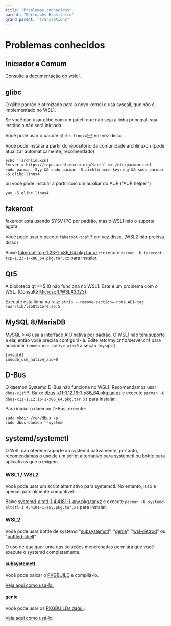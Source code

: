 ```yaml
---
title: "Problemas conhecidos"
parent: "Português Brasileiro"
grand_parent: "Translations"
---
```

# Problemas conhecidos

## Iniciador e Comum
Consulte a [documentação do wsldl](https://git.io/wsldl-doc).

## glibc
O glibc padrão é otimizado para o novo kernel e usa syscall, que não é implementado no WSL1.

Se você não usar glibc com um patch que não seja a linha principal, sua instância não será iniciada.

Você pode usar o pacote `glibc-linux4`[ᴬᵁᴿ](https://aur.archlinux.org/packages/glibc-linux4) em vez disso.

Você pode instalar a partir do repositório da comunidade archlinuxcn (pode atualizar automaticamente, recomendado)
```
echo '[archlinuxcn]
Server = https://repo.archlinuxcn.org/$arch' >> /etc/pacman.conf
sudo pacman -Syy && sudo pacman -S archlinuxcn-keyring && sudo pacman -S glibc-linux4
```
ou você pode instalar a partir com um auxiliar do AUR ("AUR helper")
```
yay -S glibc-linux4
```

## fakeroot
fakeroot está usando SYSV IPC por padrão, mas o WSL1 não o suporta agora.

Você pode usar o pacote `fakeroot-tcp`[ᴬᵁᴿ](https://aur.archlinux.org/packages/fakeroot-tcp/) em vez disso. (WSL2 não precisa disso)

Baixe [fakeroot-tcp-1.23-1-x86_64.pkg.tar.xz](https://github.com/yuk7/arch-prebuilt/releases/download/18082100/fakeroot-tcp-1.23-1-x86_64.pkg.tar.xz) e execute ```pacman -U fakeroot-tcp-1.23-1-x86_64.pkg.tar.xz``` para instalar.

## Qt5
A biblioteca qt >=5.10 não funciona no WSL1. Este é um problema com o WSL. (Consulte [Microsoft/WSL#3023](https://github.com/Microsoft/WSL/issues/3023))

Execute esta linha na raiz:
```strip --remove-section=.note.ABI-tag /usr/lib/libQt5Core.so.5```

## MySQL 8/MariaDB
MySQL >=8 usa a interface AIO nativa por padrão. O WSL1 não tem suporte a ela, então você precisa configurá-la.
Edite /etc/my.cnf.d/server.cnf para adicionar `innodb_use_native_aio=0` à seção `[mysqld]`.
```
[mysqld]
innodb_use_native_aio=0
```

## D-Bus
O daemon Systemd D-Bus não funciona no WSL1.
Recomendamos usar `dbus-x11`[ᴬᵁᴿ](https://aur.archlinux.org/packages/dbus-x11/).
Baixe [dbus-x11-1.12.16-1-x86_64.pkg.tar.xz](https://github.com/yuk7/arch-prebuilt/releases/download/20051200/dbus-x11-1.12.16-1-x86_64.pkg.tar.xz) e execute ```pacman -U dbus-x11-1.12.16-1-x86_64.pkg.tar.xz``` para instalar.

Para iniciar o daemon D-Bus, execute:
```
sudo mkdir /run/dbus -p
sudo dbus-daemon --system
```

## systemd/systemctl
O WSL não oferece suporte ao systemd nativamente, portanto, recomendamos o uso de um script alternativo para systemctl ou bottle para aplicativos que o exigem.

### WSL1 / WSL2
Você pode usar um script alternativo para systemctl.
No entanto, isso é apenas parcialmente compatível.

Baixe [systemd-altctl-1.4.4181-1-any.pkg.tar.xz](https://github.com/yuk7/arch-systemctl-alt/releases/download/1.4.4181-1/systemd-altctl-1.4.4181-1-any.pkg.tar.xz) e execute ```pacman -U systemd-altctl-1.4.4181-1-any.pkg.tar.xz``` para instalar.

### WSL2
Você pode usar bottle de systemd "[subsystemctl](https://github.com/sorah/subsystemctl)", "[genie](https://github.com/arkane-systems/genie)", "[wsl-distrod](https://github.com/nullpo-head/wsl-distrod)" ou "[bottled-shell](https://github.com/lungothrin/bottled-shell)".

O uso de qualquer uma das soluções mencionadas permitirá que você execute o systemd completamente.

#### subsystemctl
Você pode baixar o [PKGBUILD](https://raw.githubusercontent.com/sorah/arch.sorah.jp/master/aur-sorah/PKGBUILDs/subsystemctl/PKGBUILD) e compilá-lo.

[Veja aqui como usá-lo.](https://github.com/sorah/subsystemctl#usage)

#### genie
Você pode usar os [PKGBUILDs daqui](https://gist.github.com/arlllk/7001c521de601f01735af5ca440f03ae).

[Veja aqui como usá-lo.](https://github.com/arkane-systems/genie#usage)
